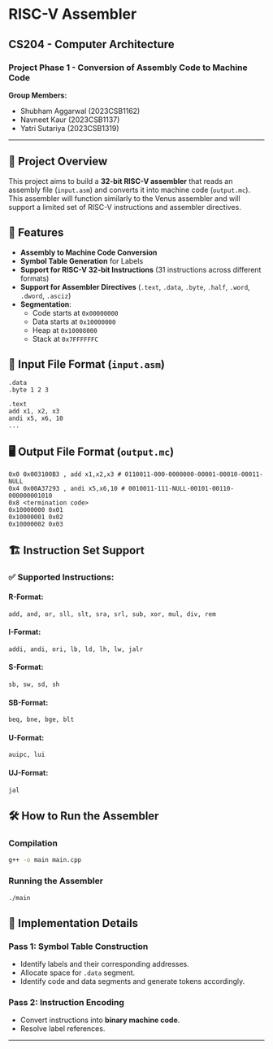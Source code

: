 # RISC-V Assembler

## CS204 - Computer Architecture

### Project Phase 1 - Conversion of Assembly Code to Machine Code

**Group Members:**

- Shubham Aggarwal (2023CSB1162)
- Navneet Kaur (2023CSB1137)
- Yatri Sutariya (2023CSB1319)

---

## 📌 Project Overview

This project aims to build a **32-bit RISC-V assembler** that reads an assembly file (`input.asm`) and converts it into machine code (`output.mc`). This assembler will function similarly to the Venus assembler and will support a limited set of RISC-V instructions and assembler directives.

## 🔧 Features

- **Assembly to Machine Code Conversion**
- **Symbol Table Generation** for Labels
- **Support for RISC-V 32-bit Instructions** (31 instructions across different formats)
- **Support for Assembler Directives** (`.text`, `.data`, `.byte`, `.half`, `.word`, `.dword`, `.asciz`)
- **Segmentation**:
  - Code starts at `0x00000000`
  - Data starts at `0x10000000`
  - Heap at `0x10008000`
  - Stack at `0x7FFFFFFC`

## 📜 Input File Format (`input.asm`)

```
.data
.byte 1 2 3

.text
add x1, x2, x3
andi x5, x6, 10
...
```

## 🖥️ Output File Format (`output.mc`)

```
0x0 0x003100B3 , add x1,x2,x3 # 0110011-000-0000000-00001-00010-00011-NULL
0x4 0x00A37293 , andi x5,x6,10 # 0010011-111-NULL-00101-00110-000000001010
0x8 <termination code>
0x10000000 0x01
0x10000001 0x02
0x10000002 0x03
```

## 🏗️ Instruction Set Support

### ✅ Supported Instructions:

#### R-Format:

`add, and, or, sll, slt, sra, srl, sub, xor, mul, div, rem`

#### I-Format:

`addi, andi, ori, lb, ld, lh, lw, jalr`

#### S-Format:

`sb, sw, sd, sh`

#### SB-Format:

`beq, bne, bge, blt`

#### U-Format:

`auipc, lui`

#### UJ-Format:

`jal`

## 🛠️ How to Run the Assembler

### Compilation

```sh
g++ -o main main.cpp
```

### Running the Assembler

```sh
./main
```

## 📝 Implementation Details

### Pass 1: Symbol Table Construction

- Identify labels and their corresponding addresses.
- Allocate space for `.data` segment.
- Identify code and data segments and generate tokens accordingly.

### Pass 2: Instruction Encoding

- Convert instructions into **binary machine code**.
- Resolve label references.

---
